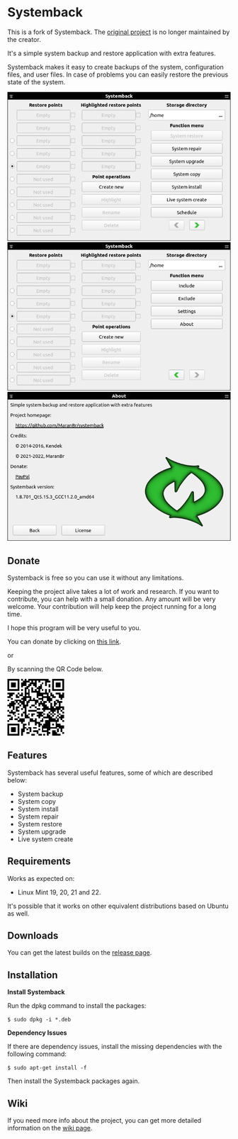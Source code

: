 # Systemback

This is a fork of Systemback. The [original project](https://sourceforge.net/projects/systemback) is no longer maintained by the creator.

It's a simple system backup and restore application with extra features.

Systemback makes it easy to create backups of the system, configuration files, and user files. In case of problems you can easily restore the previous state of the system.

<p align="center">
  <img src=".utils/images/systemback_front_1.png">
  <img src=".utils/images/systemback_front_2.png">
  <img src=".utils/images/systemback_about.png">
</p>

## Donate

Systemback is free so you can use it without any limitations.

Keeping the project alive takes a lot of work and research. If you want to contribute, you can help with a small donation. Any amount will be very welcome. Your contribution will help keep the project running for a long time.

I hope this program will be very useful to you.

You can donate by clicking on [this link](https://www.paypal.com/donate/?hosted_button_id=NT6YZP9PV7SY6 "Click to Donate Here").

or

By scanning the QR Code below.

![QR Code](.utils/images/systemback_donate.png "Scan to Donate Here")

## Features

Systemback has several useful features, some of which are described below:

- System backup
- System copy
- System install
- System repair
- System restore
- System upgrade
- Live system create

## Requirements

Works as expected on:

- Linux Mint 19, 20, 21 and 22.

It's possible that it works on other equivalent distributions based on Ubuntu as well.

## Downloads

You can get the latest builds on the [release page](https://github.com/MaranBr/Systemback/releases).

## Installation

**Install Systemback**

Run the dpkg command to install the packages:

```
$ sudo dpkg -i *.deb
```

**Dependency Issues**

If there are dependency issues, install the missing dependencies with the following command:

```
$ sudo apt-get install -f
```

Then install the Systemback packages again.

## Wiki

If you need more info about the project, you can get more detailed information on the [wiki page](https://github.com/MaranBr/Systemback/wiki).
